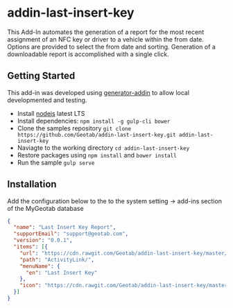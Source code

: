 # addin-last-insert-key
This Add-In automates the generation of a report for the most recent assignment of an NFC key or driver to a vehicle within the from date. Options are provided to select the from date and sorting. Generation of a downloadable report is accomplished with a single click.

## Getting Started

This add-in was developed using [generator-addin](https://github.com/Geotab/generator-addin) to allow local developmented and testing.

* Install [nodejs](https://nodejs.org/en/) latest LTS
* Install dependencies: `npm install -g gulp-cli bower`
* Clone the samples repository `git clone https://github.com/Geotab/addin-last-insert-key.git addin-last-insert-key`
* Naviagte to the working directory `cd addin-last-insert-key`
* Restore packages using `npm install` and `bower install`
* Run the sample `gulp serve`

## Installation
Add the configuration below to the to the system setting -> add-ins section of the MyGeotab database

```json
{
  "name": "Last Insert Key Report",
  "supportEmail": "support@geotab.com",
  "version": "0.0.1",
  "items": [{
    "url": "https://cdn.rawgit.com/Geotab/addin-last-insert-key/master/dist/lastInsertKey.html",
    "path": "ActivityLink/",
    "menuName": {
      "en": "Last Insert Key"
    },
    "icon": "https://cdn.rawgit.com/Geotab/addin-last-insert-key/master/dist/images/icon.png"
  }]
}
```